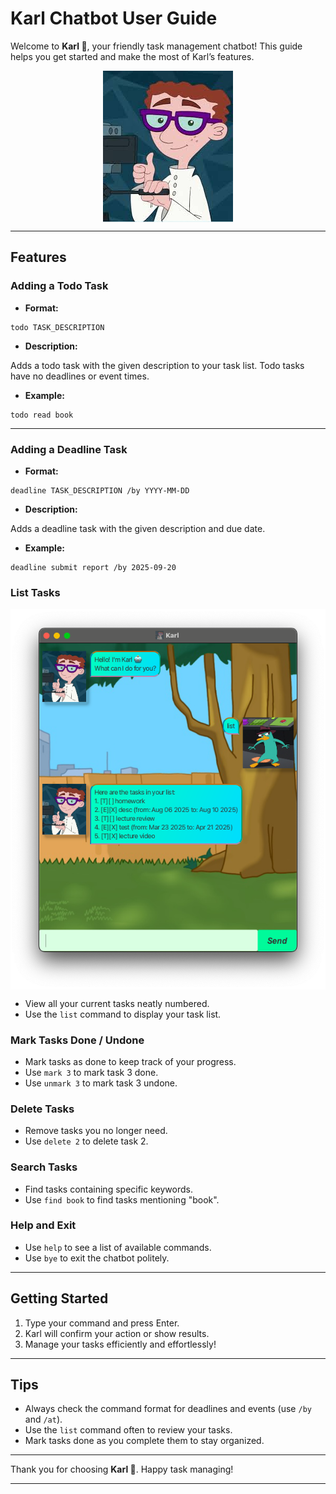 # Karl Chatbot User Guide

Welcome to **Karl 🤖**, your friendly task management chatbot! This guide helps you get started and make the most of Karl’s features.

<p align="center">
    <img align="center" src="/src/main/resources/images/karl.jpeg" alt="Karl"/>
</p>


---

## Features

### Adding a Todo Task

- **Format:**
```
todo TASK_DESCRIPTION
```
- **Description:**

Adds a todo task with the given description to your task list. Todo tasks have no deadlines or event times.

- **Example:**
```
todo read book
```
---

### Adding a Deadline Task

- **Format:**
```
deadline TASK_DESCRIPTION /by YYYY-MM-DD
```
- **Description:**

Adds a deadline task with the given description and due date.

- **Example:**
```
deadline submit report /by 2025-09-20
```
### List Tasks

<p align="center">
    <img align="center" src="/docs/Ui.png" alt="list"/>
</p>

- View all your current tasks neatly numbered.
- Use the `list` command to display your task list.

### Mark Tasks Done / Undone

- Mark tasks as done to keep track of your progress.
- Use `mark 3` to mark task 3 done.
- Use `unmark 3` to mark task 3 undone.

### Delete Tasks

- Remove tasks you no longer need.
- Use `delete 2` to delete task 2.

### Search Tasks

- Find tasks containing specific keywords.
- Use `find book` to find tasks mentioning "book".

### Help and Exit

- Use `help` to see a list of available commands.
- Use `bye` to exit the chatbot politely.

---

## Getting Started

1. Type your command and press Enter.
2. Karl will confirm your action or show results.
3. Manage your tasks efficiently and effortlessly!

---

## Tips

- Always check the command format for deadlines and events (use `/by` and `/at`).
- Use the `list` command often to review your tasks.
- Mark tasks done as you complete them to stay organized.

---

Thank you for choosing **Karl 🤖**. Happy task managing!

---
